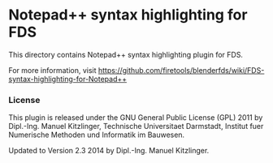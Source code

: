 # Notepad++ syntax highlighting for FDS

This directory contains Notepad++ syntax highlighting plugin for FDS.

For more information, visit https://github.com/firetools/blenderfds/wiki/FDS-syntax-highlighting-for-Notepad++

### License

This plugin is released under the GNU General Public License (GPL) 2011 
by Dipl.-Ing. Manuel Kitzlinger, Technische Universitaet Darmstadt,
Institut fuer Numerische Methoden und Informatik im Bauwesen.

Updated to Version 2.3 2014 by Dipl.-Ing. Manuel Kitzlinger.
